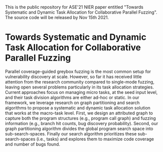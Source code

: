 This is the public repository for ASE'21 NIER paper entitled "Towards Systematic and Dynamic Task Allocation for Collaborative Parallel Fuzzing". The source code will be released by Nov 15th 2021.

# Towards Systematic and Dynamic Task Allocation for Collaborative Parallel Fuzzing

Parallel coverage-guided greybox fuzzing is the most common setup for vulnerability discovery at scale.
However, so far it has received little attention from the research community
compared to single-mode fuzzing, leaving open several problems particularly in
its task allocation strategies. Current approaches focus on managing micro tasks, at the seed input level, and
their task division algorithms are either ad-hoc or static. In our framework, we leverage research on graph partitioning and search
algorithms to propose a systematic and dynamic task allocation solution that works at the macro-task level.
First, we design an attributed graph to capture both the program structures
(e.g., program call graph) and fuzzing information (e.g., branch hit counts, bug discovery probability).
Second, our graph partitioning algorithm divides the global program search space into sub-search-spaces.
Finally our search algorithm prioritizes these sub-search-spaces (i.e., tasks) and
explores them to maximize code coverage and number of bugs found.

